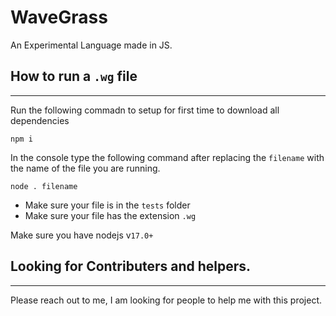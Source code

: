 # WaveGrass
An Experimental Language made in JS.

## How to run a `.wg` file
---

Run the following commadn to setup for first time to download all dependencies
```
npm i
```

In the console type the following command after replacing the `filename` with the name of the file you are running.

```
node . filename
```

- Make sure your file is in the `tests` folder
- Make sure your file has the extension `.wg`

<span style='border-radius:2px padding:2px border: 1px'>Make sure you have nodejs v`17.0+`</span>
## Looking for Contributers and helpers.
---
Please reach out to me, I am looking for people to help me with this project.
